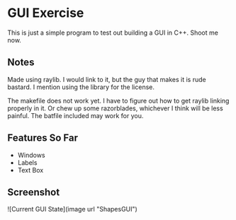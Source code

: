 # GUI Exercise
This is just a simple program to test out building a GUI in C++. Shoot me now.

## Notes
Made using raylib. I would link to it, but the guy that makes it is rude bastard. I mention using the library for the license.

The makefile does not work yet. I have to figure out how to get raylib linking properly in it. Or chew up some razorblades, whichever I think will be less painful.
The batfile included may work for you. 

## Features So Far
* Windows
* Labels
* Text Box

## Screenshot
![Current GUI State](image url "ShapesGUI")